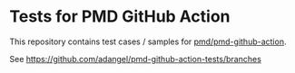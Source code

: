 # Tests for PMD GitHub Action

This repository contains test cases / samples for [pmd/pmd-github-action](https://github.com/pmd/pmd-github-action).

See https://github.com/adangel/pmd-github-action-tests/branches
